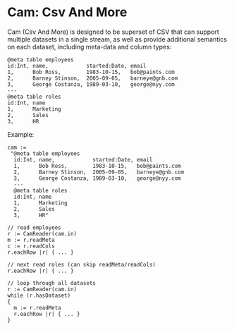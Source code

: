 # Cam: Csv And More

Cam (Csv And More) is designed to be superset of CSV that can support multiple
datasets in a single stream, as well as provide additional semantics on each
dataset, including meta-data and column types:

    @meta table employees
    id:Int, name,            started:Date, email
    1,      Bob Ross,        1983-10-15,   bob@paints.com
    2,      Barney Stinson,  2005-09-05,   barneye@gnb.com
    3,      George Costanza, 1989-03-10,   george@nyy.com
    ---
    @meta table roles
    id:Int, name
    1,      Marketing
    2,      Sales
    3,      HR

Example:

```fantom
cam :=
 "@meta table employees
  id:Int, name,            started:Date, email
  1,      Bob Ross,        1983-10-15,   bob@paints.com
  2,      Barney Stinson,  2005-09-05,   barneye@gnb.com
  3,      George Costanza, 1989-03-10,   george@nyy.com
  ---
  @meta table roles
  id:Int, name
  1,      Marketing
  2,      Sales
  3,      HR"

// read employees
r := CamReader(cam.in)
m := r.readMeta
c := r.readCols
r.eachRow |r| { ... }

// next read roles (can skip readMeta/readCols)
r.eachRow |r| { ... }

// loop through all datasets
r := CamReader(cam.in)
while (r.hasDataset)
{
  m := r.readMeta
  r.eachRow |r| { ... }
}
```

